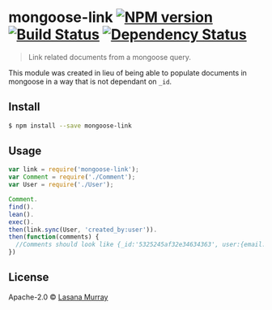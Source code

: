 # mongoose-link [![NPM version][npm-image]][npm-url] [![Build Status][travis-image]][travis-url] [![Dependency Status][daviddm-image]][daviddm-url]
> Link related documents from a mongoose query.

This module was created in lieu of being able to populate documents 
in mongoose in a way that is not dependant on `_id`.


## Install

```sh
$ npm install --save mongoose-link
```


## Usage

```js
var link = require('mongoose-link');
var Comment = require('./Comment');
var User = require('./User');

Comment.
find().
lean().
exec().
then(link.sync(User, 'created_by:user')).
then(function(comments) {  
  //Comments should look like {_id:'5325245af32e34634363', user:{email:'x@x.com'}}
})

```

## License

Apache-2.0 © [Lasana Murray](http://quenk.com)

[npm-image]: https://badge.fury.io/js/mongoose-link.svg
[npm-url]: https://npmjs.org/package/mongoose-link
[travis-image]: https://travis-ci.org/metasansana/mongoose-link.svg?branch=master
[travis-url]: https://travis-ci.org/metasansana/mongoose-link
[daviddm-image]: https://david-dm.org/metasansana/mongoose-link.svg?theme=shields.io
[daviddm-url]: https://david-dm.org/metasansana/mongoose-link
